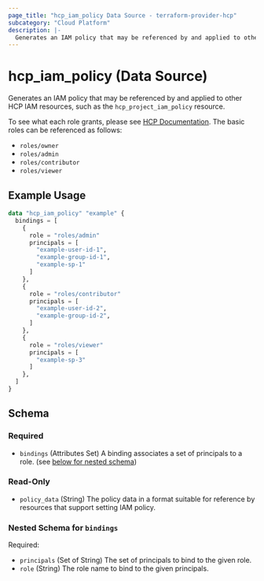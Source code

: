 ```yaml
---
page_title: "hcp_iam_policy Data Source - terraform-provider-hcp"
subcategory: "Cloud Platform"
description: |-
  Generates an IAM policy that may be referenced by and applied to other HCP IAM resources, such as the hcp_project_iam_policy resource.
---
```


# hcp_iam_policy (Data Source)

Generates an IAM policy that may be referenced by and applied to other HCP IAM resources, such as the `hcp_project_iam_policy` resource.

To see what each role grants, please see [HCP
Documentation](https://developer.hashicorp.com/hcp/docs/hcp/admin/iam/users#organization-role).
The basic roles can be referenced as follows:

* `roles/owner`
* `roles/admin`
* `roles/contributor`
* `roles/viewer`

## Example Usage

```terraform
data "hcp_iam_policy" "example" {
  bindings = [
    {
      role = "roles/admin"
      principals = [
        "example-user-id-1",
        "example-group-id-1",
        "example-sp-1"
      ]
    },
    {
      role = "roles/contributor"
      principals = [
        "example-user-id-2",
        "example-group-id-2",
      ]
    },
    {
      role = "roles/viewer"
      principals = [
        "example-sp-3"
      ]
    },
  ]
}
```

<!-- schema generated by tfplugindocs -->
## Schema

### Required

- `bindings` (Attributes Set) A binding associates a set of principals to a role. (see [below for nested schema](#nestedatt--bindings))

### Read-Only

- `policy_data` (String) The policy data in a format suitable for reference by resources that support setting IAM policy.

<a id="nestedatt--bindings"></a>
### Nested Schema for `bindings`

Required:

- `principals` (Set of String) The set of principals to bind to the given role.
- `role` (String) The role name to bind to the given principals.
